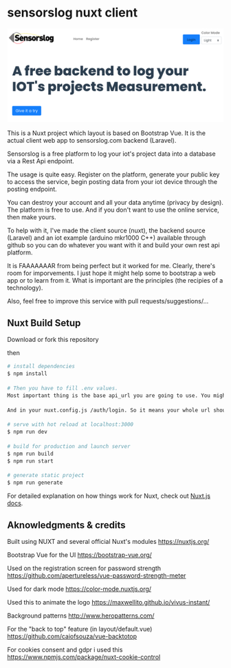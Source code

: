 # sensorslog nuxt client
![Sensorlog Png](static/sensorslog.png)

This is a Nuxt project which layout is based on Bootstrap Vue. It is the actual client web app to sensorslog.com backend (Laravel). 

Sensorslog is a free platform to log your iot's project data into a database via a Rest Api endpoint. 

The usage is quite easy. Register on the platform, generate your public key to access the service, begin posting data from your iot device through the posting endpoint.

You can destroy your account and all your data anytime (privacy by design). The platform is free to use. And if you don't want to use the online service, then make yours. 

To help with it, I've made the client source (nuxt), the backend source (Laravel) and an iot example (arduino mkr1000 C++) available through github so you can do whatever you want with it and build your own rest api platform.

It is FAAAAAAAR from being perfect but it worked for me. Clearly, there's room for imporvements. I just hope it might help some to bootstrap a web app or to learn from it. What is important are the principles (the recipies of a technology). 

Also, feel free to improve this service with pull requests/suggestions/...


## Nuxt Build Setup

Download or fork this repository

then

```bash
# install dependencies
$ npm install

# Then you have to fill .env values. 
Most important thing is the base api_url you are going to use. You might have to update the nuxt.config.js file in order for the whole url endpoint to match. For example: your api url might be https://api.yourdomain.com. So, obviously, it is better to install the backend first and test it via https://www.postman.com/ for example.

And in your nuxt.config.js /auth/login. So it means your whole url should be https://api.yourdomain.com/auth/login ...you feel me... 

# serve with hot reload at localhost:3000
$ npm run dev

# build for production and launch server
$ npm run build
$ npm run start

# generate static project
$ npm run generate
```

For detailed explanation on how things work for Nuxt, check out [Nuxt.js docs](https://nuxtjs.org).


## Aknowledgments & credits

Built using NUXT and several official Nuxt's modules
https://nuxtjs.org/

Bootstrap Vue for the UI
https://bootstrap-vue.org/

Used on the registration screen for password strength
https://github.com/apertureless/vue-password-strength-meter

Used for dark mode
https://color-mode.nuxtjs.org/

Used this to animate the logo
https://maxwellito.github.io/vivus-instant/

Background patterns 
http://www.heropatterns.com/

For the "back to top" feature (in layout/default.vue)
https://github.com/caiofsouza/vue-backtotop

For cookies consent  and gdpr i used this
https://www.npmjs.com/package/nuxt-cookie-control



